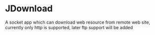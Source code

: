 # JDownload
A socket app which can download web resource from remote web site, currently only http is supported, later ftp support will be added

